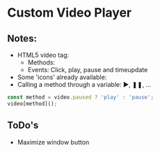 # Custom Video Player

## Notes:
* HTML5 video tag:
    - Methods: 
    - Events: Click, play, pause and timeupdate
* Some 'icons' already available: 
* Calling a method through a variable: ►, ❚❚, ...
```javascript
const method = video.paused ? 'play' : 'pause';   
video[method]();
```


## ToDo's
* Maximize window button